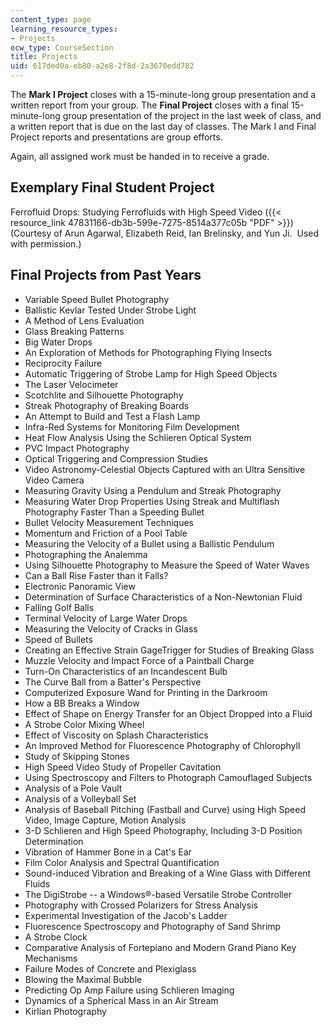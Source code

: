 ```yaml
---
content_type: page
learning_resource_types:
- Projects
ocw_type: CourseSection
title: Projects
uid: 617ded0a-eb80-a2e8-2f8d-2a3670edd782
---
```


The **Mark I Project** closes with a 15-minute-long group presentation and a written report from your group. The **Final Project** closes with a final 15-minute-long group presentation of the project in the last week of class, and a written report that is due on the last day of classes. The Mark I and Final Project reports and presentations are group efforts.

Again, all assigned work must be handed in to receive a grade.

Exemplary Final Student Project
-------------------------------

Ferrofluid Drops: Studying Ferrofluids with High Speed Video ({{< resource_link 47831166-db3b-599e-7275-8514a377c05b "PDF" >}}) (Courtesy of Arun Agarwal, Elizabeth Reid, Ian Brelinsky, and Yun Ji.  Used with permission.)

Final Projects from Past Years
------------------------------

*   Variable Speed Bullet Photography
*   Ballistic Kevlar Tested Under Strobe Light
*   A Method of Lens Evaluation
*   Glass Breaking Patterns
*   Big Water Drops
*   An Exploration of Methods for Photographing Flying Insects
*   Reciprocity Failure
*   Automatic Triggering of Strobe Lamp for High Speed Objects
*   The Laser Velocimeter
*   Scotchlite and Silhouette Photography
*   Streak Photography of Breaking Boards
*   An Attempt to Build and Test a Flash Lamp
*   Infra-Red Systems for Monitoring Film Development
*   Heat Flow Analysis Using the Schlieren Optical System
*   PVC Impact Photography
*   Optical Triggering and Compression Studies
*   Video Astronomy-Celestial Objects Captured with an Ultra Sensitive Video Camera
*   Measuring Gravity Using a Pendulum and Streak Photography
*   Measuring Water Drop Properties Using Streak and Multiflash Photography Faster Than a Speeding Bullet
*   Bullet Velocity Measurement Techniques
*   Momentum and Friction of a Pool Table
*   Measuring the Velocity of a Bullet using a Ballistic Pendulum
*   Photographing the Analemma
*   Using Silhouette Photography to Measure the Speed of Water Waves
*   Can a Ball Rise Faster than it Falls?
*   Electronic Panoramic View
*   Determination of Surface Characteristics of a Non-Newtonian Fluid
*   Falling Golf Balls
*   Terminal Velocity of Large Water Drops
*   Measuring the Velocity of Cracks in Glass
*   Speed of Bullets
*   Creating an Effective Strain GageTrigger for Studies of Breaking Glass
*   Muzzle Velocity and Impact Force of a Paintball Charge
*   Turn-On Characteristics of an Incandescent Bulb
*   The Curve Ball from a Batter's Perspective
*   Computerized Exposure Wand for Printing in the Darkroom
*   How a BB Breaks a Window
*   Effect of Shape on Energy Transfer for an Object Dropped into a Fluid
*   A Strobe Color Mixing Wheel
*   Effect of Viscosity on Splash Characteristics
*   An Improved Method for Fluorescence Photography of Chlorophyll
*   Study of Skipping Stones
*   High Speed Video Study of Propeller Cavitation
*   Using Spectroscopy and Filters to Photograph Camouflaged Subjects
*   Analysis of a Pole Vault
*   Analysis of a Volleyball Set
*   Analysis of Baseball Pitching (Fastball and Curve) using High Speed Video, Image Capture, Motion Analysis
*   3-D Schlieren and High Speed Photography, Including 3-D Position Determination
*   Vibration of Hammer Bone in a Cat's Ear
*   Film Color Analysis and Spectral Quantification
*   Sound-induced Vibration and Breaking of a Wine Glass with Different Fluids
*   The DigiStrobe -- a Windows®-based Versatile Strobe Controller
*   Photography with Crossed Polarizers for Stress Analysis
*   Experimental Investigation of the Jacob's Ladder
*   Fluorescence Spectroscopy and Photography of Sand Shrimp
*   A Strobe Clock
*   Comparative Analysis of Fortepiano and Modern Grand Piano Key Mechanisms
*   Failure Modes of Concrete and Plexiglass
*   Blowing the Maximal Bubble
*   Predicting Op Amp Failure using Schlieren Imaging
*   Dynamics of a Spherical Mass in an Air Stream
*   Kirlian Photography